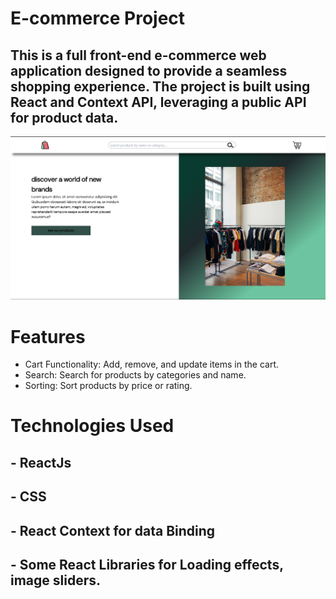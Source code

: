 # E-commerce Project
## This is a full front-end e-commerce web application designed to provide a seamless shopping experience. The project is built using React and Context API, leveraging a public API for product data.


![alt text](https://raw.githubusercontent.com/ahmed-M32/e-commerce-project/refs/heads/main/Screenshot%202025-01-25%20135256.png)
# Features
- Cart Functionality: Add, remove, and update items in the cart.
- Search: Search for products by categories and name.
- Sorting: Sort products by price or rating.
# Technologies Used
## - ReactJs
## - CSS
## - React Context for data Binding
## - Some React Libraries for Loading effects, image sliders.



